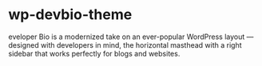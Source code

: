 # wp-devbio-theme
eveloper Bio is a modernized take on an ever-popular WordPress layout —  designed with developers in mind, the horizontal masthead with a right sidebar that works perfectly for blogs and websites.
